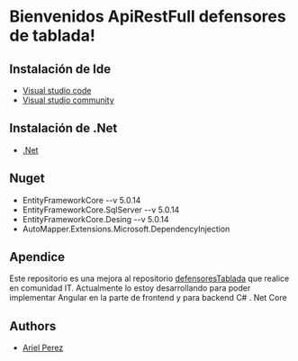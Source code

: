 # Bienvenidos ApiRestFull defensores de tablada!

## Instalación de Ide
- [Visual studio code]()
- [Visual studio community]()

## Instalación de .Net
- [.Net](https://dotnet.microsoft.com/en-us/download/dotnet/5.0)
 
## Nuget
- EntityFrameworkCore --v 5.0.14
- EntityFrameworkCore.SqlServer --v 5.0.14
- EntityFrameworkCore.Desing --v 5.0.14
- AutoMapper.Extensions.Microsoft.DependencyInjection

## Apendice
Este repositorio es una mejora al repositorio [defensoresTablada](https://github.com/ArielEzequielPerez/defensoresTablada) que realice en comunidad IT.
Actualmente lo estoy desarrollando para poder implementar Angular en la parte de frontend y para backend C# . Net Core

## Authors

- [Ariel Perez](https://github.com/ArielEzequielPerez)

